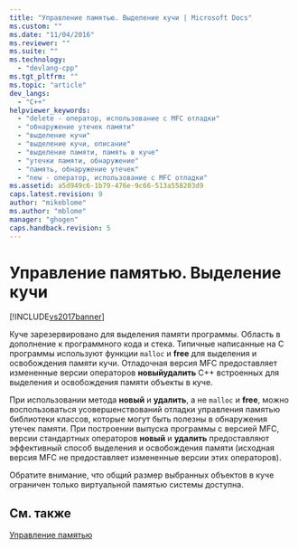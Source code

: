 ```yaml
---
title: "Управление памятью. Выделение кучи | Microsoft Docs"
ms.custom: ""
ms.date: "11/04/2016"
ms.reviewer: ""
ms.suite: ""
ms.technology: 
  - "devlang-cpp"
ms.tgt_pltfrm: ""
ms.topic: "article"
dev_langs: 
  - "C++"
helpviewer_keywords: 
  - "delete - оператор, использование с MFC отладки"
  - "обнаружение утечек памяти"
  - "выделение кучи"
  - "выделение кучи, описание"
  - "выделение памяти, память в куче"
  - "утечки памяти, обнаружение"
  - "память, обнаружение утечек"
  - "new - оператор, использование с MFC отладки"
ms.assetid: a5d949c6-1b79-476e-9c66-513a558203d9
caps.latest.revision: 9
author: "mikeblome"
ms.author: "mblome"
manager: "ghogen"
caps.handback.revision: 5
---
```

# Управление памятью. Выделение кучи
[!INCLUDE[vs2017banner](../assembler/inline/includes/vs2017banner.md)]

Куче зарезервировано для выделения памяти программы.  Область в дополнение к программного кода и стека.  Типичные написанные на C программы используют функции `malloc` и **free** для выделения и освобождения памяти кучи.  Отладочная версия MFC предоставляет измененные версии операторов **новыйудалить** C\+\+ встроенных для выделения и освобождения памяти объекты в куче.  
  
 При использовании метода **новый** и **удалить**, а не `malloc` и **free**, можно воспользоваться усовершенствований отладки управления памятью библиотеки классов, которые могут быть полезны в обнаружения утечек памяти.  При построении выпуска программы с версией MFC, версии стандартных операторов **новый** и **удалить** предоставляют эффективный способ выделения и освобождения памяти \(исходная версия MFC не предоставляет измененные версии этих операторов\).  
  
 Обратите внимание, что общий размер выбранных объектов в куче ограничен только виртуальной памятью системы доступна.  
  
## См. также  
 [Управление памятью](../mfc/memory-management.md)